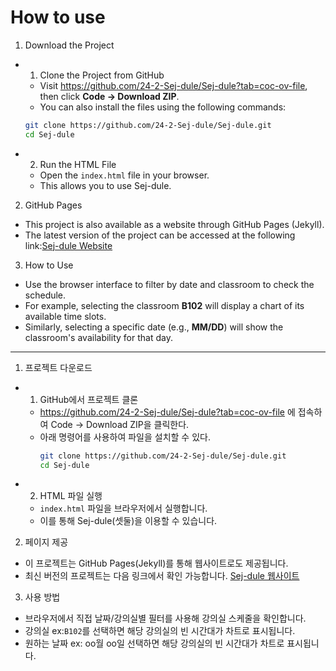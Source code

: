 # How to use

1. Download the Project

- 1. Clone the Project from GitHub

  - Visit https://github.com/24-2-Sej-dule/Sej-dule?tab=coc-ov-file, then click **Code → Download ZIP**.
  - You can also install the files using the following commands:

  ```bash
  git clone https://github.com/24-2-Sej-dule/Sej-dule.git
  cd Sej-dule
  ```

- 2. Run the HTML File
  - Open the `index.html` file in your browser.
  - This allows you to use Sej-dule.

2. GitHub Pages

- This project is also available as a website through GitHub Pages (Jekyll).
- The latest version of the project can be accessed at the following link:[Sej-dule Website](https://24-2-sej-dule.github.io/Sej-dule/)

3. How to Use

- Use the browser interface to filter by date and classroom to check the schedule.
- For example, selecting the classroom **B102** will display a chart of its available time slots.
- Similarly, selecting a specific date (e.g., **MM/DD**) will show the classroom's availability for that day.

---

1. 프로젝트 다운로드

- 1. GitHub에서 프로젝트 클론
  - https://github.com/24-2-Sej-dule/Sej-dule?tab=coc-ov-file
    에 접속하여 Code → Download ZIP을 클릭한다.
  - 아래 명령어를 사용하여 파일을 설치할 수 있다.
    ```bash
    git clone https://github.com/24-2-Sej-dule/Sej-dule.git
    cd Sej-dule
    ```
- 2. HTML 파일 실행
  - `index.html` 파일을 브라우저에서 실행합니다.
  - 이를 통해 Sej-dule(셋둘)을 이용할 수 있습니다.

2. 페이지 제공

- 이 프로젝트는 GitHub Pages(Jekyll)를 통해 웹사이트로도 제공됩니다.
- 최신 버전의 프로젝트는 다음 링크에서 확인 가능합니다.
  [Sej-dule 웹사이트](https://24-2-sej-dule.github.io/Sej-dule/)

3. 사용 방법

- 브라우저에서 직접 날짜/강의실별 필터를 사용해 강의실 스케줄을 확인합니다.
- 강의실 ex:`B102`를 선택하면 해당 강의실의 빈 시간대가 차트로 표시됩니다.
- 원하는 날짜 ex: oo월 oo일 선택하면 해당 강의실의 빈 시간대가 차트로 표시됩니다.
